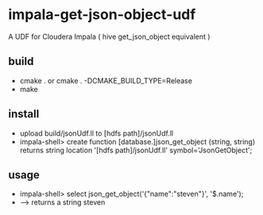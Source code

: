 # impala-get-json-object-udf
A UDF for Cloudera Impala ( hive get_json_object equivalent )

## build
- cmake . or cmake . -DCMAKE_BUILD_TYPE=Release
- make

## install
- upload build/jsonUdf.ll to [hdfs path]/jsonUdf.ll
- impala-shell> create function [database.]json_get_object (string, string) returns string location '[hdfs path]/jsonUdf.ll' symbol='JsonGetObject';

## usage
- impala-shell> select json_get_object('{"name":"steven"}', '$.name');
- --> returns a string steven
